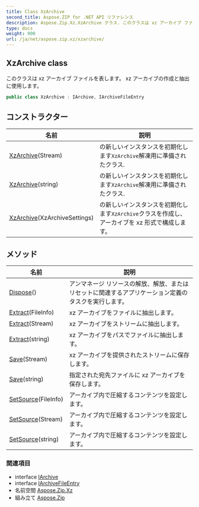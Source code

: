 ```yaml
---
title: Class XzArchive
second_title: Aspose.ZIP for .NET API リファレンス
description: Aspose.Zip.Xz.XzArchive クラス. このクラスは xz アーカイブ ファイルを表します xz アーカイブの作成と抽出に使用します
type: docs
weight: 900
url: /ja/net/aspose.zip.xz/xzarchive/
---
```

## XzArchive class

このクラスは xz アーカイブ ファイルを表します。 xz アーカイブの作成と抽出に使用します。

```csharp
public class XzArchive : IArchive, IArchiveFileEntry
```

## コンストラクター

| 名前 | 説明 |
| --- | --- |
| [XzArchive](xzarchive/#constructor_1)(Stream) | の新しいインスタンスを初期化します`XzArchive`解凍用に準備されたクラス. |
| [XzArchive](xzarchive/#constructor_2)(string) | の新しいインスタンスを初期化します`XzArchive`解凍用に準備されたクラス. |
| [XzArchive](xzarchive/#constructor)(XzArchiveSettings) | の新しいインスタンスを初期化します`XzArchive`クラスを作成し、アーカイブを xz 形式で構成します。 |

## メソッド

| 名前 | 説明 |
| --- | --- |
| [Dispose](../../aspose.zip.xz/xzarchive/dispose/)() | アンマネージ リソースの解放、解放、またはリセットに関連するアプリケーション定義のタスクを実行します。 |
| [Extract](../../aspose.zip.xz/xzarchive/extract/#extract_1)(FileInfo) | xz アーカイブをファイルに抽出します。 |
| [Extract](../../aspose.zip.xz/xzarchive/extract/#extract_2)(Stream) | xz アーカイブをストリームに抽出します。 |
| [Extract](../../aspose.zip.xz/xzarchive/extract/#extract)(string) | xz アーカイブをパスでファイルに抽出します。 |
| [Save](../../aspose.zip.xz/xzarchive/save/#save)(Stream) | xz アーカイブを提供されたストリームに保存します。 |
| [Save](../../aspose.zip.xz/xzarchive/save/#save_1)(string) | 指定された宛先ファイルに xz アーカイブを保存します。 |
| [SetSource](../../aspose.zip.xz/xzarchive/setsource/#setsource)(FileInfo) | アーカイブ内で圧縮するコンテンツを設定します。 |
| [SetSource](../../aspose.zip.xz/xzarchive/setsource/#setsource_1)(Stream) | アーカイブ内で圧縮するコンテンツを設定します。 |
| [SetSource](../../aspose.zip.xz/xzarchive/setsource/#setsource_2)(string) | アーカイブ内で圧縮するコンテンツを設定します。 |

### 関連項目

* interface [IArchive](../../aspose.zip/iarchive/)
* interface [IArchiveFileEntry](../../aspose.zip/iarchivefileentry/)
* 名前空間 [Aspose.Zip.Xz](../../aspose.zip.xz/)
* 組み立て [Aspose.Zip](../../)



